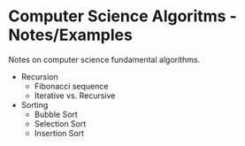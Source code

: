# Computer Science Algoritms - Notes/Examples

Notes on computer science fundamental algorithms.

* Recursion
    * Fibonacci sequence
    * Iterative vs. Recursive
* Sorting
    * Bubble Sort
    * Selection Sort
    * Insertion Sort